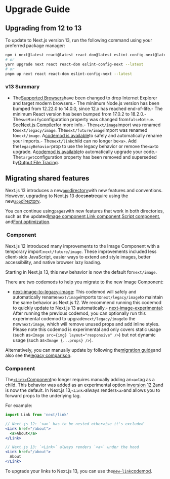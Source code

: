 # Upgrade Guide

## Upgrading from 12 to 13

To update to Next.js version 13, run the following command using your preferred package manager:

```bash
npm i next@latest react@latest react-dom@latest eslint-config-next@latest
# or
yarn upgrade next react react-dom eslint-config-next --latest
# or
pnpm up next react react-dom eslint-config-next --latest

```

### v13 Summary

- The[Supported Browsers](/docs/basic-features/supported-browsers-features)have been changed to drop Internet Explorer and target modern browsers.- The minimum Node.js version has been bumped from 12.22.0 to 14.0.0, since 12.x has reached end-of-life.- The minimum React version has been bumped from 17.0.2 to 18.2.0.- The`swcMinify`configuration property was changed from`false`to`true`. See[Next.js Compiler](/docs/advanced-features/compiler)for more info.- The`next/image`import was renamed to`next/legacy/image`. The`next/future/image`import was renamed to`next/image`. A[codemod is available](/docs/advanced-features/codemods#next-image-to-legacy-image)to safely and automatically rename your imports.- The`next/link`child can no longer be`<a>`. Add the`legacyBehavior`prop to use the legacy behavior or remove the`<a>`to upgrade. A[codemod is available](/docs/advanced-features/codemods#new-link)to automatically upgrade your code.- The`target`configuration property has been removed and superseded by[Output File Tracing](/docs/advanced-features/output-file-tracing).

## Migrating shared features

Next.js 13 introduces a new[`app`directory](https://beta.nextjs.org/docs/routing/fundamentals)with new features and conventions. However, upgrading to Next.js 13 does**not**require using the new[`app`directory](https://beta.nextjs.org/docs/routing/fundamentals#the-app-directory).

You can continue using`pages`with new features that work in both directories, such as the updated[Image component](#image-component),[Link component](#link-component),[Script component](#script-component), and[Font optimization](#font-optimization).

### <Image/> Component

Next.js 12 introduced many improvements to the Image Component with a temporary import:`next/future/image`. These improvements included less client-side JavaScript, easier ways to extend and style images, better accessibility, and native browser lazy loading.

Starting in Next.js 13, this new behavior is now the default for`next/image`.

There are two codemods to help you migrate to the new Image Component:

- [next-image-to-legacy-image](/docs/advanced-features/codemods#rename-instances-of-nextimage): This codemod will safely and automatically rename`next/image`imports to`next/legacy/image`to maintain the same behavior as Next.js 12. We recommend running this codemod to quickly update to Next.js 13 automatically.- [next-image-experimental](/docs/advanced-features/codemods#next-image-experimental-experimental): After running the previous codemod, you can optionally run this experimental codemod to upgrade`next/legacy/image`to the new`next/image`, which will remove unused props and add inline styles. Please note this codemod is experimental and only covers static usage (such as`<Image src={img} layout="responsive" />`) but not dynamic usage (such as`<Image {...props} />`).

Alternatively, you can manually update by following the[migration guide](/docs/advanced-features/codemods#next-image-experimental-experimental)and also see the[legacy comparison](/docs/api-reference/next/legacy/image#comparison).

### <Link> Component

The[`<Link>`Component](/docs/api-reference/next/link)no longer requires manually adding an`<a>`tag as a child. This behavior was added as an experimental option in[version 12.2](/blog/next-12-2)and is now the default. In Next.js 13,`<Link>`always renders`<a>`and allows you to forward props to the underlying tag.

For example:

```jsx
import Link from 'next/link'

// Next.js 12: `<a>` has to be nested otherwise it's excluded
<Link href="/about">
  <a>About</a>
</Link>

// Next.js 13: `<Link>` always renders `<a>` under the hood
<Link href="/about">
  About
</Link>

```

To upgrade your links to Next.js 13, you can use the[`new-link`codemod](/docs/advanced-features/codemods#new-link).

### <Script> Component

The behavior of[`next/script`](/docs/api-reference/next/script)has been updated to support both`pages`and`app`. If incrementally adopting`app`, read the[upgrade guide](https://beta.nextjs.org/docs/upgrade-guide).

### Font Optimization

Previously, Next.js helped you optimize fonts by inlining font CSS. Version 13 introduces the new[`next/font`](/docs/basic-features/font-optimization)module which gives you the ability to customize your font loading experience while still ensuring great performance and privacy.

See[Optimizing Fonts](/docs/basic-features/font-optimization)to learn how to use`next/font`.

## Upgrading to 12.2

If you were using Middleware prior to`12.2`, please see the[upgrade guide](/docs/messages/middleware-upgrade-guide)for more information.

## Upgrading from 11 to 12

### Minimum Node.js version

The minimum Node.js version has been bumped from 12.0.0 to 12.22.0 which is the first version of Node.js with native ES Modules support.

### Upgrade React version to latest

The minimum required React version is`17.0.2`. To upgrade you can run the following command in the terminal:

```
npm install react@latest react-dom@latest

```

Or using`yarn`:

```
yarn add react@latest react-dom@latest

```

### Upgrade Next.js version to 12

To upgrade you can run the following command in the terminal:

```
npm install next@12

```

or

```
yarn add next@12

```

### SWC replacing Babel

Next.js now uses a Rust-based compiler,[SWC](https://swc.rs/), to compile JavaScript/TypeScript. This new compiler is up to 17x faster than Babel when compiling individual files and allows for up to 5x faster Fast Refresh.

Next.js provides full backwards compatibility with applications that have[custom Babel configuration](/docs/advanced-features/customizing-babel-config). All transformations that Next.js handles by default like styled-jsx and tree-shaking of`getStaticProps`/`getStaticPaths`/`getServerSideProps`have been ported to Rust.

When an application has a custom Babel configuration, Next.js will automatically opt-out of using SWC for compiling JavaScript/Typescript and will fall back to using Babel in the same way that it was used in Next.js 11.

Many of the integrations with external libraries that currently require custom Babel transformations will be ported to Rust-based SWC transforms in the near future. These include but are not limited to:

- Styled Components- Emotion- Relay

In order to prioritize transforms that will help you adopt SWC, please provide your`.babelrc`on[the feedback thread](https://github.com/vercel/next.js/discussions/30174).

### SWC replacing Terser for minification

You can opt-in to replacing Terser with SWC for minifying JavaScript up to 7x faster using a flag in`next.config.js`:

```js
module.exports = {
  swcMinify: true,
}

```

Minification using SWC is an opt-in flag to ensure it can be tested against more real-world Next.js applications before it becomes the default in Next.js 12.1. If you have feedback about minification, please leave it on[the feedback thread](https://github.com/vercel/next.js/discussions/30237).

### Improvements to styled-jsx CSS parsing

On top of the Rust-based compiler, we've implemented a new CSS parser based on the CSS parser that was used for the styled-jsx Babel transform. This new parser has improved handling of CSS and now errors when invalid CSS is used that would previously slip through and cause unexpected behavior.

Because of this change, invalid CSS will throw an error during development and`next build`. This change only affects styled-jsx usage.

### next/image changed wrapping element

`next/image`now renders the`<img>`inside a`<span>`instead of`<div>`.

If your application has specific CSS targeting span, for example,`.container span`, upgrading to Next.js 12 might incorrectly match the wrapping element inside the`<Image>`component. You can avoid this by restricting the selector to a specific class such as`.container span.item`and updating the relevant component with that className, such as`<span className="item" />`.

If your application has specific CSS targeting the`next/image``<div>`tag, for example`.container div`, it may not match anymore. You can update the selector`.container span`, or preferably, add a new`<div className="wrapper">`wrapping the`<Image>`component and target that instead such as`.container .wrapper`.

The`className`prop is unchanged and will still be passed to the underlying`<img>`element.

See the[documentation](/docs/basic-features/image-optimization#styling)for more info.

### Next.js' HMR connection now uses a WebSocket

Previously, Next.js used a[server-sent events](https://developer.mozilla.org/en-US/docs/Web/API/Server-sent_events)connection to receive HMR events. Next.js 12 now uses a WebSocket connection.

In some cases when proxying requests to the Next.js dev server, you will need to ensure the upgrade request is handled correctly. For example, in`nginx`you would need to add the following configuration:

```nginx
location /_next/webpack-hmr {
    proxy_pass http://localhost:3000/_next/webpack-hmr;
    proxy_http_version 1.1;
    proxy_set_header Upgrade $http_upgrade;
    proxy_set_header Connection "upgrade";
}

```

For custom servers, such as`express`, you may need to use`app.all`to ensure the request is passed correctly, for example:

```js
app.all('/_next/webpack-hmr', (req, res) => {
  nextjsRequestHandler(req, res)
})

```

### Webpack 4 support has been removed

If you are already using webpack 5 you can skip this section.

Next.js has adopted webpack 5 as the default for compilation in Next.js 11. As communicated in the[webpack 5 upgrading documentation](/docs/messages/webpack5)Next.js 12 removes support for webpack 4.

If your application is still using webpack 4 using the opt-out flag you will now see an error linking to the[webpack 5 upgrading documentation](/docs/messages/webpack5).

### target option deprecated

If you do not have`target`in`next.config.js`you can skip this section.

The target option has been deprecated in favor of built-in support for tracing what dependencies are needed to run a page.

During`next build`, Next.js will automatically trace each page and its dependencies to determine all of the files that are needed for deploying a production version of your application.

If you are currently using the`target`option set to`serverless`please read the[documentation on how to leverage the new output](/docs/advanced-features/output-file-tracing).

## Upgrading from version 10 to 11

### Upgrade React version to latest

Most applications already use the latest version of React, with Next.js 11 the minimum React version has been updated to 17.0.2.

To upgrade you can run the following command:

```
npm install react@latest react-dom@latest

```

Or using`yarn`:

```
yarn add react@latest react-dom@latest

```

### Upgrade Next.js version to 11

To upgrade you can run the following command in the terminal:

```
npm install next@11

```

or

```
yarn add next@11

```

### Webpack 5

Webpack 5 is now the default for all Next.js applications. If you did not have custom webpack configuration your application is already using webpack 5. If you do have custom webpack configuration you can refer to the[Next.js webpack 5 documentation](/docs/messages/webpack5)for upgrading guidance.

### Cleaning the distDir is now a default

The build output directory (defaults to`.next`) is now cleared by default except for the Next.js caches. You can refer to[the cleaning`distDir`RFC](https://github.com/vercel/next.js/discussions/6009)for more information.

If your application was relying on this behavior previously you can disable the new default behavior by adding the`cleanDistDir: false`flag in`next.config.js`.

### PORT is now supported for next dev and next start

Next.js 11 supports the`PORT`environment variable to set the port the application has to run on. Using`-p`/`--port`is still recommended but if you were prohibited from using`-p`in any way you can now use`PORT`as an alternative:

Example:

```
PORT=4000 next start

```

### next.config.js customization to import images

Next.js 11 supports static image imports with`next/image`. This new feature relies on being able to process image imports. If you previously added the`next-images`or`next-optimized-images`packages you can either move to the new built-in support using`next/image`or disable the feature:

```js
module.exports = {
  images: {
    disableStaticImages: true,
  },
}

```

### Remove super.componentDidCatch() from pages/_app.js

The`next/app`component's`componentDidCatch`has been deprecated since Next.js 9 as it's no longer needed and has since been a no-op, in Next.js 11 it has been removed.

If your`pages/_app.js`has a custom`componentDidCatch`method you can remove`super.componentDidCatch`as it is no longer needed.

### Remove Container from pages/_app.js

This export has been deprecated since Next.js 9 as it's no longer needed and has since been a no-op with a warning during development. In Next.js 11 it has been removed.

If your`pages/_app.js`imports`Container`from`next/app`you can remove`Container`as it has been removed. Learn more in[the documentation](/docs/messages/app-container-deprecated).

### Remove props.url usage from page components

This property has been deprecated since Next.js 4 and has since shown a warning during development. With the introduction of`getStaticProps`/`getServerSideProps`these methods already disallowed usage of`props.url`. In Next.js 11 it has been removed completely.

You can learn more in[the documentation](/docs/messages/url-deprecated).

### Remove unsized property on next/image

The`unsized`property on`next/image`was deprecated in Next.js 10.0.1. You can use`layout="fill"`instead. In Next.js 11`unsized`was removed.

### Remove modules property on next/dynamic

The`modules`and`render`option for`next/dynamic`have been deprecated since Next.js 9.5 showing a warning that it has been deprecated. This was done in order to make`next/dynamic`close to`React.lazy`in API surface. In Next.js 11 the`modules`and`render`options have been removed.

This option hasn't been mentioned in the documentation since Next.js 8 so it's less likely that your application is using it.

If your application does use`modules`and`render`you can refer to[the documentation](/docs/messages/next-dynamic-modules).

### Remove Head.rewind

`Head.rewind`has been a no-op since Next.js 9.5, in Next.js 11 it was removed. You can safely remove your usage of`Head.rewind`.

### Moment.js locales excluded by default

Moment.js includes translations for a lot of locales by default. Next.js now automatically excludes these locales by default to optimize bundle size for applications using Moment.js.

To load a specific locale use this snippet:

```js
import moment from 'moment'
import 'moment/locale/ja'

moment.locale('ja')

```

You can opt-out of this new default by adding`excludeDefaultMomentLocales: false`to`next.config.js`if you do not want the new behavior, do note it's highly recommended to not disable this new optimization as it significantly reduces the size of Moment.js.

### Update usage of router.events

In case you're accessing`router.events`during rendering, in Next.js 11`router.events`is no longer provided during pre-rendering. Ensure you're accessing`router.events`in`useEffect`:

```js
useEffect(() => {
  const handleRouteChange = (url, { shallow }) => {
    console.log(
      `App is changing to ${url} ${
        shallow ? 'with' : 'without'
      } shallow routing`
    )
  }

  router.events.on('routeChangeStart', handleRouteChange)

  // If the component is unmounted, unsubscribe
  // from the event with the `off` method:
  return () => {
    router.events.off('routeChangeStart', handleRouteChange)
  }
}, [router])

```

If your application uses`router.router.events`which was an internal property that was not public please make sure to use`router.events`as well.

## React 16 to 17

React 17 introduced a new[JSX Transform](https://reactjs.org/blog/2020/09/22/introducing-the-new-jsx-transform.html)that brings a long-time Next.js feature to the wider React ecosystem: Not having to`import React from 'react'`when using JSX. When using React 17 Next.js will automatically use the new transform. This transform does not make the`React`variable global, which was an unintended side-effect of the previous Next.js implementation. A[codemod is available](/docs/advanced-features/codemods#add-missing-react-import)to automatically fix cases where you accidentally used`React`without importing it.

## Upgrading from version 9 to 10

There were no breaking changes between version 9 and 10.

To upgrade run the following command:

```
npm install next@10

```

Or using`yarn`:

```
yarn add next@10

```

## Upgrading from version 8 to 9

### Preamble

#### Production Deployment on Vercel

If you previously configured`routes`in your`vercel.json`file for dynamic routes, these rules can be removed when leveraging Next.js 9's new[Dynamic Routing feature](/docs/routing/dynamic-routes).

Next.js 9's dynamic routes are**automatically configured on[Vercel](https://vercel.com?utm_source=next-site&utm_medium=docs&utm_campaign=next-website)**and do not require any`vercel.json`customization.

You can read more about[Dynamic Routing here](/docs/routing/dynamic-routes).

#### Check your Custom  (pages/_app.js)

If you previously copied the[Custom`<App>`](/docs/advanced-features/custom-app)example, you may be able to remove your`getInitialProps`.

Removing`getInitialProps`from`pages/_app.js`(when possible) is important to leverage new Next.js features!

The following`getInitialProps`does nothing and may be removed:

```js
class MyApp extends App {
  // Remove me, I do nothing!
  static async getInitialProps({ Component, ctx }) {
    let pageProps = {}

    if (Component.getInitialProps) {
      pageProps = await Component.getInitialProps(ctx)
    }

    return { pageProps }
  }

  render() {
    // ... etc
  }
}

```

### Breaking Changes

#### @zeit/next-typescript is no longer necessary

Next.js will now ignore usage`@zeit/next-typescript`and warn you to remove it. Please remove this plugin from your`next.config.js`.

Remove references to`@zeit/next-typescript/babel`from your custom`.babelrc`(if present).

Usage of[`fork-ts-checker-webpack-plugin`](https://github.com/Realytics/fork-ts-checker-webpack-plugin/issues)should also be removed from your`next.config.js`.

TypeScript Definitions are published with the`next`package, so you need to uninstall`@types/next`as they would conflict.

The following types are different:

> This list was created by the community to help you upgrade, if you find other differences please send a pull request to this list to help other users.

From:

```tsx
import { NextContext } from 'next'
import { NextAppContext, DefaultAppIProps } from 'next/app'
import { NextDocumentContext, DefaultDocumentIProps } from 'next/document'

```

to

```tsx
import { NextPageContext } from 'next'
import { AppContext, AppInitialProps } from 'next/app'
import { DocumentContext, DocumentInitialProps } from 'next/document'

```

#### The config key is now a named export on a page

You may no longer export a custom variable named`config`from a page (i.e.`export { config }`/`export const config ...`).
This exported variable is now used to specify page-level Next.js configuration like Opt-in AMP and API Route features.

You must rename a non-Next.js-purposed`config`export to something different.

#### next/dynamic no longer renders "loading..." by default while loading

Dynamic components will not render anything by default while loading. You can still customize this behavior by setting the`loading`property:

```jsx
import dynamic from 'next/dynamic'

const DynamicComponentWithCustomLoading = dynamic(
  () => import('../components/hello2'),
  {
    loading: () => <p>Loading</p>,
  }
)

```

#### withAmp has been removed in favor of an exported configuration object

Next.js now has the concept of page-level configuration, so the`withAmp`higher-order component has been removed for consistency.

This change can be**automatically migrated by running the following commands at the root of your Next.js project:**

```bash
curl -L https://github.com/vercel/next-codemod/archive/master.tar.gz | tar -xz --strip=2 next-codemod-master/transforms/withamp-to-config.js npx jscodeshift -t ./withamp-to-config.js pages/**/*.js

```

To perform this migration by hand, or view what the codemod will produce, see below:

**Before**

```jsx
import { withAmp } from 'next/amp'

function Home() {
  return <h1>My AMP Page</h1>
}

export default withAmp(Home)
// or
export default withAmp(Home, { hybrid: true })

```

**After**

```jsx
export default function Home() {
  return <h1>My AMP Page</h1>
}

export const config = {
  amp: true,
  // or
  amp: 'hybrid',
}

```

#### next export no longer exports pages as index.html

Previously, exporting`pages/about.js`would result in`out/about/index.html`. This behavior has been changed to result in`out/about.html`.

You can revert to the previous behavior by creating a`next.config.js`with the following content:

```js
// next.config.js
module.exports = {
  trailingSlash: true,
}

```

#### ./pages/api/ is treated differently

Pages in`./pages/api/`are now considered[API Routes](/blog/next-9#api-routes).
Pages in this directory will no longer contain a client-side bundle.

## Deprecated Features

#### next/dynamic has deprecated loading multiple modules at once

The ability to load multiple modules at once has been deprecated in`next/dynamic`to be closer to React's implementation (`React.lazy`and`Suspense`).

Updating code that relies on this behavior is relatively straightforward! We've provided an example of a before/after to help you migrate your application:

**Before**

```jsx
import dynamic from 'next/dynamic'

const HelloBundle = dynamic({
  modules: () => {
    const components = {
      Hello1: () => import('../components/hello1').then((m) => m.default),
      Hello2: () => import('../components/hello2').then((m) => m.default),
    }

    return components
  },
  render: (props, { Hello1, Hello2 }) => (
    <div>
      <h1>{props.title}</h1>
      <Hello1 />
      <Hello2 />
    </div>
  ),
})

function DynamicBundle() {
  return <HelloBundle title="Dynamic Bundle" />
}

export default DynamicBundle

```

**After**

```jsx
import dynamic from 'next/dynamic'

const Hello1 = dynamic(() => import('../components/hello1'))
const Hello2 = dynamic(() => import('../components/hello2'))

function HelloBundle({ title }) {
  return (
    <div>
      <h1>{title}</h1>
      <Hello1 />
      <Hello2 />
    </div>
  )
}

function DynamicBundle() {
  return <HelloBundle title="Dynamic Bundle" />
}

export default DynamicBundle

```
